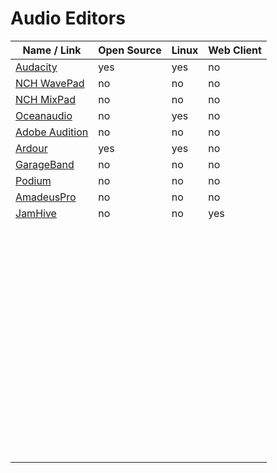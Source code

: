 # Audio Editors
| Name / Link                                                    | Open Source | Linux | Web Client |
| -------------------------------------------------------------- | ----------- | ----- | ---------- |
| [Audacity](https://www.audacityteam.org/)                      | yes         | yes   | no         |
| [NCH WavePad](https://www.nch.com.au/wavepad/index.html)       | no          | no    | no         |
| [NCH MixPad](https://www.nch.com.au/mixpad/index.html)         | no          | no    | no         |
| [Oceanaudio](http://www.ocenaudio.com/)                        | no          | yes   | no         |
| [Adobe Audition](https://www.adobe.com/products/audition.html) | no          | no    | no         |
| [Ardour](http://ardour.org/)                                   | yes         | yes   | no         |
| [GarageBand](https://www.apple.com/mac/garageband/)            | no          | no    | no         |
| [Podium](https://zynewave.com/podium-free/)                    | no          | no    | no         |
| [AmadeusPro](https://www.hairersoft.com/pro.html)              | no          | no    | no         |
| [JamHive](http://www.jamhive.com/)                             | no          | no    | yes        |
| []() |             |       |            |
| []() |             |       |            |
| []() |             |       |            |
| []() |             |       |            |
| []() |             |       |            |
| []() |             |       |            |
| []() |             |       |            |
| []() |             |       |            |
| []() |             |       |            |
| []() |             |       |            |
| []() |             |       |            |
| []() |             |       |            |
| []() |             |       |            |
| []() |             |       |            |
| []() |             |       |            |
| []() |             |       |            |
| []() |             |       |            |
| []() |             |       |            |
| []() |             |       |            |
| []() |             |       |            |
| []() |             |       |            |
| []() |             |       |            |
| []() |             |       |            |
| []() |             |       |            |
| []() |             |       |            |
| []() |             |       |            |
| []() |             |       |            |
| []() |             |       |            |
| []() |             |       |            |
| []() |             |       |            |
| []() |             |       |            |
| []() |             |       |            |
| []() |             |       |            |
| []() |             |       |            |
| []() |             |       |            |
| []() |             |       |            |
| []() |             |       |            |
| []() |             |       |            |
| []() |             |       |            |
| []() |             |       |            |
| []() |             |       |            |
| []() |             |       |            |
| []() |             |       |            |
| []() |             |       |            |
| []() |             |       |            |
| []() |             |       |            |
| []() |             |       |            |
| []() |             |       |            |
| []() |             |       |            |
| []() |             |       |            |
| []() |             |       |            |
| []() |             |       |            |
| []() |             |       |            |
| []() |             |       |            |
| []() |             |       |            |
| []() |             |       |            |
| []() |             |       |            |
| []() |             |       |            |
| []() |             |       |            |
| []() |             |       |            |
| []() |             |       |            |
| []() |             |       |            |
| []() |             |       |            |
| []() |             |       |            |
